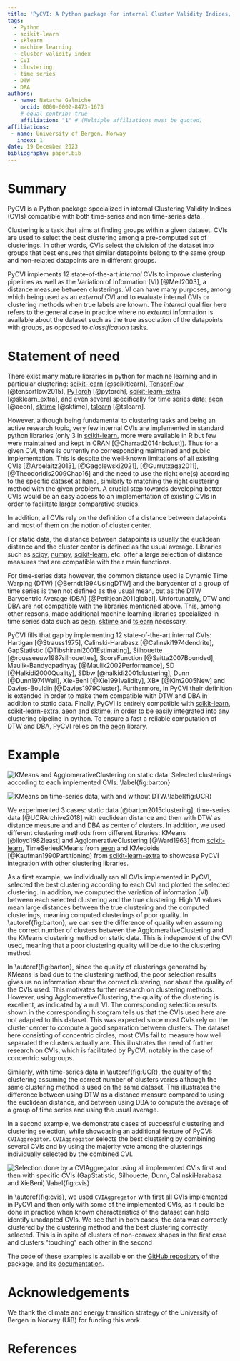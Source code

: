 ```yaml
---
title: 'PyCVI: A Python package for internal Cluster Validity Indices, compatible with time-series data'
tags:
  - Python
  - scikit-learn
  - sklearn
  - machine learning
  - cluster validity index
  - CVI
  - clustering
  - time series
  - DTW
  - DBA
authors:
  - name: Natacha Galmiche
    orcid: 0000-0002-8473-1673
    # equal-contrib: true
    affiliation: "1" # (Multiple affiliations must be quoted)
affiliations:
 - name: University of Bergen, Norway
   index: 1
date: 19 December 2023
bibliography: paper.bib
---
```


# Summary

PyCVI is a Python package specialized in internal Clustering Validity Indices (CVIs) compatible with both time-series and non time-series data.

Clustering is a task that aims at finding groups within a given dataset. CVIs are used to select the best clustering among a pre-computed set of clusterings. In other words, CVIs select the division of the dataset into groups that best ensures that similar datapoints belong to the same group and non-related datapoints are in different groups.

PyCVI implements 12 state-of-the-art *internal* CVIs to improve clustering pipelines as well as the Variation of Information (VI) [@Meil2003], a distance measure between clusterings. VI can have many purposes, among which being used as an *external* CVI and to evaluate internal CVIs or clustering methods when true labels are known. The *internal* qualifier here refers to the general case in practice where no *external* information is available about the dataset such as the true association of the datapoints with groups, as opposed to *classification* tasks.

# Statement of need

There exist many mature libraries in python for machine learning and in particular clustering: [scikit-learn](https://scikit-learn.org/stable/index.html) [@scikitlearn], [TensorFlow](https://www.tensorflow.org/) [@tensorflow2015], [PyTorch](https://pytorch.org/) [@pytorch], [scikit-learn-extra](https://scikit-learn-extra.readthedocs.io/en/stable/) [@sklearn_extra], and even several specifically for time series data: [aeon](https://www.aeon-toolkit.org/en/latest/index.html) [@aeon], [sktime](https://www.sktime.net/en/stable/index.html) [@sktime], [tslearn](https://tslearn.readthedocs.io/en/stable/) [@tslearn].

However, although being fundamental to clustering tasks and being an active research topic, very few internal CVIs are implemented in standard python libraries (only 3 in [scikit-learn](https://scikit-learn.org/stable/index.html), more were available in R but few were maintained and kept in CRAN [@Charrad2014nbclust]). Thus for a given CVI, there is currently no corresponding maintained and public implementation. This is despite the well-known limitations of all existing CVIs [@Arbelaitz2013], [@Gagolewski2021], [@Gurrutxaga2011], [@Theodoridis2009Chap16] and the need to use the right one(s) according to the specific dataset at hand, similarly to matching the right clustering method with the given problem. A crucial step towards developing better CVIs would be an easy access to an implementation of existing CVIs in order to facilitate larger comparative studies.

In addition, all CVIs rely on the definition of a distance between datapoints and most of them on the notion of cluster center.

For static data, the distance between datapoints is usually the euclidean distance and the cluster center is defined as the usual average. Libraries such as [scipy](https://docs.scipy.org/doc/scipy/index.html), [numpy](https://numpy.org/doc/stable/), [scikit-learn](https://scikit-learn.org/stable/index.html), etc. offer a large selection of distance measures that are compatible with their main functions.

For time-series data however, the common distance used is Dynamic Time Warping (DTW) [@Berndt1994UsingDTW] and the barycenter of a group of time series is then not defined as the usual mean, but as the DTW Barycentric Average (DBA) [@Petitjean2011global]. Unfortunately, DTW and DBA are not compatible with the libraries mentioned above. This, among other reasons, made additional machine learning libraries specialized in time series data such as [aeon](https://www.aeon-toolkit.org/en/latest/index.html), [sktime](https://www.sktime.net/en/stable/index.html) and [tslearn](https://tslearn.readthedocs.io/en/stable/) necessary.

PyCVI fills that gap by implementing 12 state-of-the-art internal CVIs: Hartigan [@Strauss1975], Calinski-Harabasz [@Calinski1974dendrite], GapStatistic [@Tibshirani2001Estimating], Silhouette [@rousseeuw1987silhouettes], ScoreFunction [@Saitta2007Bounded], Maulik-Bandyopadhyay [@Maulik2002Performance], SD [@Halkidi2000Quality], SDbw [@halkidi2001clustering], Dunn [@Dunn1974Well], Xie-Beni [@Xie1991validity], XB* [@Kim2005New] and Davies-Bouldin [@Davies1979Cluster]. Furthermore, in PyCVI their definition is extended in order to make them compatible with DTW and DBA in addition to static data. Finally, PyCVI is entirely compatible with [scikit-learn](https://scikit-learn.org/stable/index.html), [scikit-learn-extra](https://scikit-learn-extra.readthedocs.io/en/stable/), [aeon](https://www.aeon-toolkit.org/en/latest/index.html) and [sktime](https://www.sktime.net/en/stable/index.html), in order to be easily integrated into any clustering pipeline in python. To ensure a fast a reliable computation of DTW and DBA, PyCVI relies on the [aeon](https://www.aeon-toolkit.org/en/latest/index.html) library.

# Example

![KMeans and AgglomerativeClustering on static data. Selected clusterings according to each implemented CVIs. \label{fig:barton}](./Barton_data.png)

![KMeans on time-series data, with and without DTW.\label{fig:UCR}](./UCR_data.png)

We experimented 3 cases: static data [@barton2015clustering], time-series data [@UCRArchive2018] with euclidean distance and then with DTW as distance measure and and DBA as center of clusters. In addition, we used different clustering methods from different libraries: KMeans [@lloyd1982least] and AgglomerativeClustering [@Ward1963] from [scikit-learn](https://scikit-learn.org/stable/index.html), TimeSeriesKMeans from [aeon](https://www.aeon-toolkit.org/en/latest/index.html) and KMedoids [@Kaufman1990Partitioning] from [scikit-learn-extra](https://scikit-learn-extra.readthedocs.io/en/stable/) to showcase PyCVI integration with other clustering libraries.

As a first example, we individually ran all CVIs implemented in PyCVI, selected the best clustering according to each CVI and plotted the selected clustering. In addition, we computed the variation of information (VI) between each selected clustering and the true clustering. High VI values mean large distances between the true clustering and the computed clusterings, meaning computed clusterings of poor quality. In \autoref{fig:barton}, we can see the difference of quality when assuming the correct number of clusters between the AgglomerativeClustering and the KMeans clustering method on static data. This is independent of the CVI used, meaning that a poor clustering quality will be due to the clustering method.

In \autoref{fig:barton}, since the quality of clusterings generated by KMeans is bad due to the clustering method, the poor selection results gives us no information about the correct clustering, nor about the quality of the CVIs used. This motivates further research on clustering methods. However, using AgglomerativeClustering, the quality of the clustering is excellent, as indicated by a null VI. The corresponding selection results shown in the corresponding histogram tells us that the CVIs used here are not adapted to this dataset. This was expected since most CVIs rely on the cluster center to compute a good separation between clusters. The dataset here consisting of concentric circles, most CVIs fail to measure how well separated the clusters actually are. This illustrates the need of further research on CVIs, which is facilitated by PyCVI, notably in the case of concentric subgroups.

Similarly, with time-series data in \autoref{fig:UCR}, the quality of the clustering assuming the correct number of clusters varies although the same clustering method is used on the same dataset. This illustrates the difference between using DTW as a distance measure compared to using the euclidean distance, and between using DBA to compute the average of a group of time series and using the usual average.

In a second example, we demonstrate cases of successful clustering and clustering selection, while showcasing an additional feature of PyCVI: `CVIAggregator`. `CVIAggregator` selects the best clustering by combining several CVIs and by using the majority vote among the clusterings individually selected by the combined CVI.

![Selection done by a CVIAggregator using all implemented CVIs first and then with specific CVIs (GapStatistic, Silhouette, Dunn, CalinskiHarabasz and XieBeni).\label{fig:cvis}](./cvis.png)

In \autoref{fig:cvis}, we used `CVIAggregator` with first all CVIs implemented in PyCVI and then only with some of the implemented CVIs, as it could be done in practice when known characteristics of the dataset can help identify unadapted CVIs. We see that in both cases, the data was correctly clustered by the clustering method and the best clustering correctly selected. This is in spite of clusters of non-convex shapes in the first case and clusters "touching" each other in the second

The code of these examples is available on the [GitHub repository](https://github.com/nglm/pycvi) of the package, and its [documentation](https://pycvi.readthedocs.io/en/latest/).

# Acknowledgements

We thank the climate and energy transition strategy of the University of Bergen in Norway (UiB) for funding this work.

# References